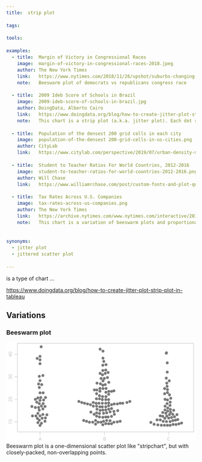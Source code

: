 ```yaml
---
title:  strip plot
  
tags:

tools:

examples:
  - title:  Margin of Victory in Congressional Races
    image:  margin-of-victory-in-congressional-races-2018.jpeg
    author: The New York Times
    link:   https://www.nytimes.com/2018/11/26/upshot/suburbs-changing-midterms-democrats-hopes.html
    note:   Beeswarm plot of democrats vs republicans congress race
    
  - title:  2009 Ideb Score of Schools in Brazil
    image:  2009-ideb-score-of-schools-in-brazil.jpg
    author: DoingData, Alberto Cairo
    link:   https://www.doingdata.org/blog/how-to-create-jitter-plot-strip-plot-in-tableau
    note:   This chart is a strip plot (a.k.a. jitter plot). Each dot represents a school. Alberto Cairo used it in his book 'The Truthful Art' to visualize Ideb Score (quality of education) of more than 19,000 schools in Brazil.

  - title:  Population of the densest 200 grid cells in each city
    image:  population-of-the-densest 200-grid-cells-in-us-cities.png
    author: CityLab
    link:   https://www.citylab.com/perspective/2019/07/urban-density-map-city-population-data-geography/591760/
    
  - title:  Student to Teacher Ratios For World Countries, 2012-2016
    image:  student-to-teacher-ratios-for-world-countries-2012-2016.png
    author: Will Chase
    link:   https://www.williamrchase.com/post/custom-fonts-and-plot-quality-with-ggplot-on-windows/

  - title:  Tax Rates Across U.S. Companies
    image:  tax-rates-across-us-companies.png
    author: The New York Times
    link:   https://archive.nytimes.com/www.nytimes.com/interactive/2013/05/25/sunday-review/corporate-taxes.html
    note:   This chart is a variation of beeswarm plots and proportional area charts where each circle size represents company's earning.


synonyms:
  - jitter plot
  - jittered scatter plot
  
---
```


is a type of chart  ...

[//]: # ([need researh] Alberto Cairo is a pioneer of strip plot. https://twitter.com/albertocairo/status/1067393850338086917?lang=en
He also calls it "Jitter plot")

<!--more-->

https://www.doingdata.org/blog/how-to-create-jitter-plot-strip-plot-in-tableau

## Variations

### Beeswarm plot
<img src="beswarm-plot.svg" alt="beswarm plotlot" class="f-right-half" /> Beeswarm plot is a one-dimensional scatter plot like "stripchart", but with closely-packed, non-overlapping points.
<!-- @anna rewrite this, copy-paste -->
